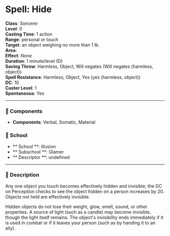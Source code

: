 
# Spell: Hide
**Class**: Sorcerer  
**Level**: 0  
**Casting Time**: 1 action  
**Range**: personal or touch  
**Target**: an object weighing no more than 1 lb.  
**Area**:   
**Effect**: _None_  
**Duration**: 1 minute/level (D)  
**Saving Throw**: Harmless, Object, Will negates (Will negates (harmless, object))  
**Spell Resistance**: Harmless, Object, Yes (yes (harmless, object))  
**DC**: 10  
**Caster Level**: 1  
**Spontaneous**: Yes

---

### 🔮 Components
- **Components**: Verbal, Somatic, Material

### 🏫 School
- ** School **: Illusion
- ** Subschool **: Glamer
- ** Descriptor **: undefined
---

### 📜 Description
Any one object you touch becomes effectively hidden and invisible; the DC on Perception checks to see the object hidden on a person increases by 20. Objects not held are effectively invisible.

Hidden objects do not lose their weight, glow, smell, sound, or other properties. A source of light (such as a candle) may become invisible, though the light itself remains. The object's invisibility ends immediately if it is used in combat or if it leaves your person (such as by handing it to an ally).
